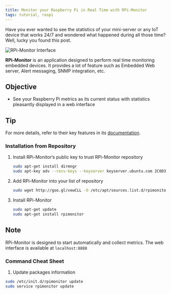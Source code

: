 ```yaml
---
title: Monitor your Raspberry Pi in Real Time with RPi-Monitor
tags: tutorial, raspi
---
```


Have you ever wanted to see the statistics of your mini-server or any IoT device that works 24/7 and wondered what happened during all those time? Well, lucky you found this post.

![RPi-Monitor Interface](assets/uploads/tutorial/thumbnail/raspberry-pi-real-time-monitoring.jpg)

**RPi-Monitor** is an application designed to perform real time monitoring embedded devices. It provides a lot of feature such as Embedded Web server, Alert messaging, SNMP integration, etc.

## Objective

- See your Raspberry Pi metrics as its current status with statistics pleasantly displayed in a web interface

## Tip

For more details, refer to their key features in its [documentation](https://xavierberger.github.io/RPi-Monitor-docs/index.html).

<!-- content -->

### Installation from Repository

1. Install RPi-Monitor‘s public key to trust RPi-Monitor repository

    ```bash
    sudo apt-get install dirmngr
    sudo apt-key adv --recv-keys --keyserver keyserver.ubuntu.com 2C0D3C0F
    ```

2. Add RPi-Monitor into your list of repository

    ```bash
    sudo wget http://goo.gl/vewCLL -O /etc/apt/sources.list.d/rpimonitor.list
    ```

3. Install RPi-Monitor

    ```bash
    sudo apt-get update
    sudo apt-get install rpimonitor
    ```

## Note

RPi-Monitor is designed to start automatically and collect metrics. The web interface is available at `localhost:8888`

### Command Cheat Sheet

1. Update packages information

```bash
sudo /etc/init.d/rpimonitor update
sudo service rpimonitor update
```
